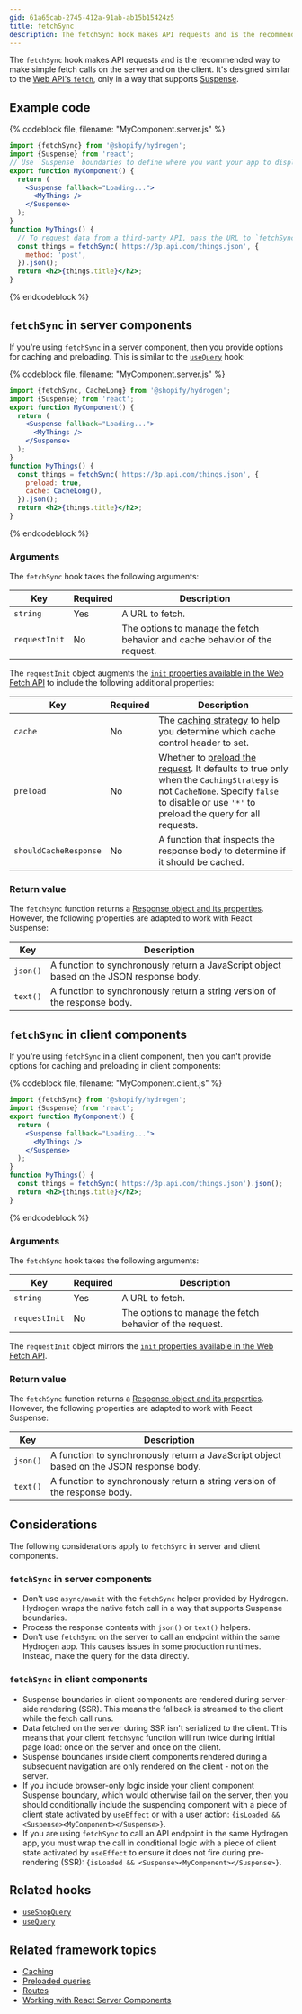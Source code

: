 ```yaml
---
gid: 61a65cab-2745-412a-91ab-ab15b15424z5
title: fetchSync
description: The fetchSync hook makes API requests and is the recommended way to make simple fetch calls on the server and on the client.
---
```


The `fetchSync` hook makes API requests and is the recommended way to make simple fetch calls on the server and on the client. It's designed similar to the [Web API's `fetch`](https://developer.mozilla.org/en-US/docs/Web/API/fetch), only in a way that supports [Suspense](https://reactjs.org/docs/concurrent-mode-suspense.html).

## Example code

{% codeblock file, filename: "MyComponent.server.js" %}

```jsx
import {fetchSync} from '@shopify/hydrogen';
import {Suspense} from 'react';
// Use `Suspense` boundaries to define where you want your app to display a loading indicator while your data is being accessed.
export function MyComponent() {
  return (
    <Suspense fallback="Loading...">
      <MyThings />
    </Suspense>
  );
}
function MyThings() {
  // To request data from a third-party API, pass the URL to `fetchSync` along with any arguments.
  const things = fetchSync('https://3p.api.com/things.json', {
    method: 'post',
  }).json();
  return <h2>{things.title}</h2>;
}
```

{% endcodeblock %}

## `fetchSync` in server components

If you're using `fetchSync` in a server component, then you provide options for caching and preloading. This is similar to the [`useQuery`](https://shopify.dev/api/hydrogen/hooks/global/usequery) hook:

{% codeblock file, filename: "MyComponent.server.js" %}

```jsx
import {fetchSync, CacheLong} from '@shopify/hydrogen';
import {Suspense} from 'react';
export function MyComponent() {
  return (
    <Suspense fallback="Loading...">
      <MyThings />
    </Suspense>
  );
}
function MyThings() {
  const things = fetchSync('https://3p.api.com/things.json', {
    preload: true,
    cache: CacheLong(),
  }).json();
  return <h2>{things.title}</h2>;
}
```

{% endcodeblock %}

### Arguments

The `fetchSync` hook takes the following arguments:

| Key           | Required | Description                                                                 |
| ------------- | -------- | --------------------------------------------------------------------------- |
| `string`      | Yes      | A URL to fetch.                                                             |
| `requestInit` | No       | The options to manage the fetch behavior and cache behavior of the request. |

The `requestInit` object augments the [`init` properties available in the Web Fetch API](https://developer.mozilla.org/en-US/docs/Web/API/Request/Request) to include the following additional properties:

| Key                   | Required | Description                                                                                                                                                                                                                                    |
| --------------------- | -------- | ---------------------------------------------------------------------------------------------------------------------------------------------------------------------------------------------------------------------------------------------- |
| `cache`               | No       | The [caching strategy](https://shopify.dev/custom-storefronts/hydrogen/framework/cache#caching-strategies) to help you determine which cache control header to set.                                                                            |
| `preload`             | No       | Whether to [preload the request](https://shopify.dev/custom-storefronts/hydrogen/framework/preloaded-queries). It defaults to true only when the `CachingStrategy` is not `CacheNone`. Specify `false` to disable or use `'*'` to preload the query for all requests. |
| `shouldCacheResponse` | No       | A function that inspects the response body to determine if it should be cached.                                                                                                                                                                |

### Return value

The `fetchSync` function returns a [Response object and its properties](https://developer.mozilla.org/en-US/docs/Web/API/Response). However, the following properties are adapted to work with React Suspense:

| Key        | Description                                                                               |
| ---------- | ----------------------------------------------------------------------------------------- |
| `json()`   | A function to synchronously return a JavaScript object based on the JSON response body.   |
| `text()`   | A function to synchronously return a string version of the response body.                 |

## `fetchSync` in client components

If you're using `fetchSync` in a client component, then you can't provide options for caching and preloading in client components:

{% codeblock file, filename: "MyComponent.client.js" %}

```jsx
import {fetchSync} from '@shopify/hydrogen';
import {Suspense} from 'react';
export function MyComponent() {
  return (
    <Suspense fallback="Loading...">
      <MyThings />
    </Suspense>
  );
}
function MyThings() {
  const things = fetchSync('https://3p.api.com/things.json').json();
  return <h2>{things.title}</h2>;
}
```

{% endcodeblock %}

### Arguments

The `fetchSync` hook takes the following arguments:

| Key           | Required | Description                                              |
| ------------- | -------- | -------------------------------------------------------- |
| `string`      | Yes      | A URL to fetch.                                          |
| `requestInit` | No       | The options to manage the fetch behavior of the request. |

The `requestInit` object mirrors the [`init` properties available in the Web Fetch API](https://developer.mozilla.org/en-US/docs/Web/API/Request/Request).

### Return value

The `fetchSync` function returns a [Response object and its properties](https://developer.mozilla.org/en-US/docs/Web/API/Response). However, the following properties are adapted to work with React Suspense:

| Key        | Description                                                                             |
| ---------- | --------------------------------------------------------------------------------------- |
| `json()`   | A function to synchronously return a JavaScript object based on the JSON response body. |
| `text()`   | A function to synchronously return a string version of the response body.               |

## Considerations

The following considerations apply to `fetchSync` in server and client components.

### `fetchSync` in server components

- Don't use `async/await` with the `fetchSync` helper provided by Hydrogen. Hydrogen wraps the native fetch call in a way that supports Suspense boundaries.
- Process the response contents with `json()` or `text()` helpers.
- Don't use `fetchSync` on the server to call an endpoint within the same Hydrogen app. This causes issues in some production runtimes. Instead, make the query for the data directly.

### `fetchSync` in client components

- Suspense boundaries in client components are rendered during server-side rendering (SSR). This means the fallback is streamed to the client while the fetch call runs.
- Data fetched on the server during SSR isn't serialized to the client. This means that your client `fetchSync` function will run twice during initial page load: once on the server and once on the client.
- Suspense boundaries inside client components rendered during a subsequent navigation are only rendered on the client - not on the server.
- If you include browser-only logic inside your client component Suspense boundary, which would otherwise fail on the server, then you should conditionally include the suspending component with a piece of client state activated by `useEffect` or with a user action: `{isLoaded && <Suspense><MyComponent></Suspense>}`.
- If you are using `fetchSync` to call an API endpoint in the same Hydrogen app, you must wrap the call in conditional logic with a piece of client state activated by `useEffect` to ensure it does not fire during pre-rendering (SSR): `{isLoaded && <Suspense><MyComponent></Suspense>}`.

## Related hooks

- [`useShopQuery`](https://shopify.dev/api/hydrogen/hooks/global/useshopquery)
- [`useQuery`](https://shopify.dev/api/hydrogen/hooks/global/usequery)

## Related framework topics

- [Caching](https://shopify.dev/custom-storefronts/hydrogen/framework/cache)
- [Preloaded queries](https://shopify.dev/custom-storefronts/hydrogen/framework/preloaded-queries)
- [Routes](https://shopify.dev/custom-storefronts/hydrogen/framework/routes)
- [Working with React Server Components](https://shopify.dev/custom-storefronts/hydrogen/framework/work-with-rsc)
